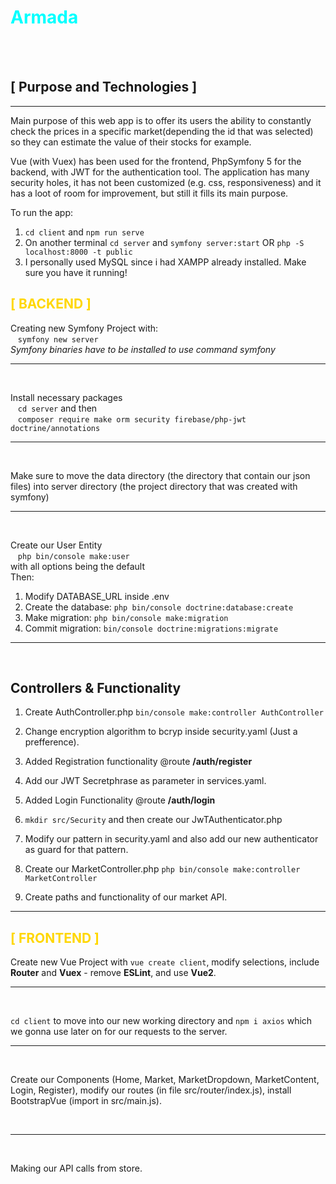 # <span style="color:cyan">**Armada**</span> 
<br>
<br>

## **[ Purpose and Technologies ]**

---

Main purpose of this web app is to offer its users the ability to constantly check the prices in a specific market(depending the id that was selected) so they can estimate the value of their stocks for example.

Vue (with Vuex) has been used for the frontend, PhpSymfony 5 for the backend, with JWT for the authentication tool. The application has many security holes, it has not been customized (e.g. css, responsiveness) and it has a loot of room for improvement, but still it fills its main purpose.

To run the app:

1. `cd client` and `npm run serve`
2. On another terminal `cd server` and `symfony server:start` OR `php -S localhost:8000 -t public`
3. I personally used MySQL since i had XAMPP already installed. Make sure you have it running!

## <span style="color:gold">**[ BACKEND ]**</span>

Creating new Symfony Project with: <br>
&nbsp;&nbsp;&nbsp;`symfony new server` <br>
_Symfony binaries have to be installed to use command symfony_ <br>

---

<br>

Install necessary packages <br>
&nbsp;&nbsp;&nbsp;`cd server` and then <br>
&nbsp;&nbsp;&nbsp;`composer require make orm security firebase/php-jwt doctrine/annotations` <br>

---

<br>

Make sure to move the data directory (the directory that contain our json files) into server directory (the project directory that was created with symfony) <br>

---

<br>

Create our User Entity<br>
&nbsp;&nbsp;&nbsp;`php bin/console make:user`<br>
with all options being the default <br>
Then:<br>

1. Modify DATABASE_URL inside .env
2. Create the database: `php bin/console doctrine:database:create`
3. Make migration: `php bin/console make:migration`
4. Commit migration: `bin/console doctrine:migrations:migrate`
   <br>

---

<br>

## Controllers & Functionality

1. Create AuthController.php `bin/console make:controller AuthController`

2. Change encryption algorithm to bcryp inside security.yaml (Just a prefference).

3. Added Registration functionality @route **/auth/register**

4. Add our JWT Secretphrase as parameter in services.yaml.

5. Added Login Functionality @route **/auth/login**

6. `mkdir src/Security` and then create our JwTAuthenticator.php

7. Modify our pattern in security.yaml and also add our new authenticator as guard for that pattern.

8. Create our MarketController.php `php bin/console make:controller MarketController`

9. Create paths and functionality of our market API.

---

## <span style="color:gold">**[ FRONTEND ]**</span>

Create new Vue Project with `vue create client`, modify selections, include **Router** and **Vuex** - remove **ESLint**, and use **Vue2**.
<br>

---

<br>

`cd client` to move into our new working directory and `npm i axios` which we gonna use later on for our requests to the server.<br>

---

<br>

Create our Components (Home, Market, MarketDropdown, MarketContent, Login, Register), modify our routes (in file src/router/index.js), install BootstrapVue (import in src/main.js).

<br>

---

<br>

Making our API calls from store.
